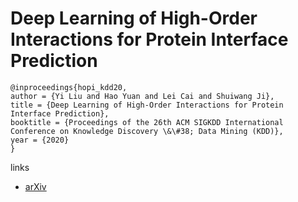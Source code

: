 # Deep Learning of High-Order Interactions for Protein Interface Prediction

```
@inproceedings{hopi_kdd20,
author = {Yi Liu and Hao Yuan and Lei Cai and Shuiwang Ji},
title = {Deep Learning of High-Order Interactions for Protein Interface Prediction},
booktitle = {Proceedings of the 26th ACM SIGKDD International Conference on Knowledge Discovery \&\#38; Data Mining (KDD)},
year = {2020}
}
```

links
- [arXiv](https://arxiv.org/abs/2007.09334)
